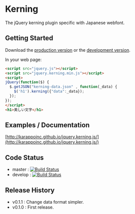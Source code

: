 # Kerning

The jQuery kerning plugin specific with Japanese webfont.

## Getting Started
Download the [production version][min] or the [development version][max].

[min]: https://raw.github.com/karappoinc/jquery.kerning.js/master/dist/jquery.kerning.min.js
[max]: https://raw.github.com/karappoinc/jquery.kerning.js/master/dist/jquery.kerning.js

In your web page:

```html
<script src="jquery.js"></script>
<script src="jquery.kerning.min.js"></script>
<script>
jQuery(function($) {
  $.getJSON("kerning-data.json" , function(_data) {
    $('h1').kerning({"data":_data});
  });
});
</script>
<h1>美しい文字</h1>
```

## Examples / Documentation
[http://karappoinc.github.io/jquery.kerning.js/](http://karappoinc.github.io/jquery.kerning.js/)


## Code Status

- master : [![Build Status](https://travis-ci.org/KarappoInc/jquery.kerning.js.png?branch=master)](https://travis-ci.org/KarappoInc/jquery.kerning.js)
- develop : [![Build Status](https://travis-ci.org/KarappoInc/jquery.kerning.js.png?branch=develop)](https://travis-ci.org/KarappoInc/jquery.kerning.js)


## Release History

- v0.1.1 : Change data format simpler.
- v0.1.0 : First release.
